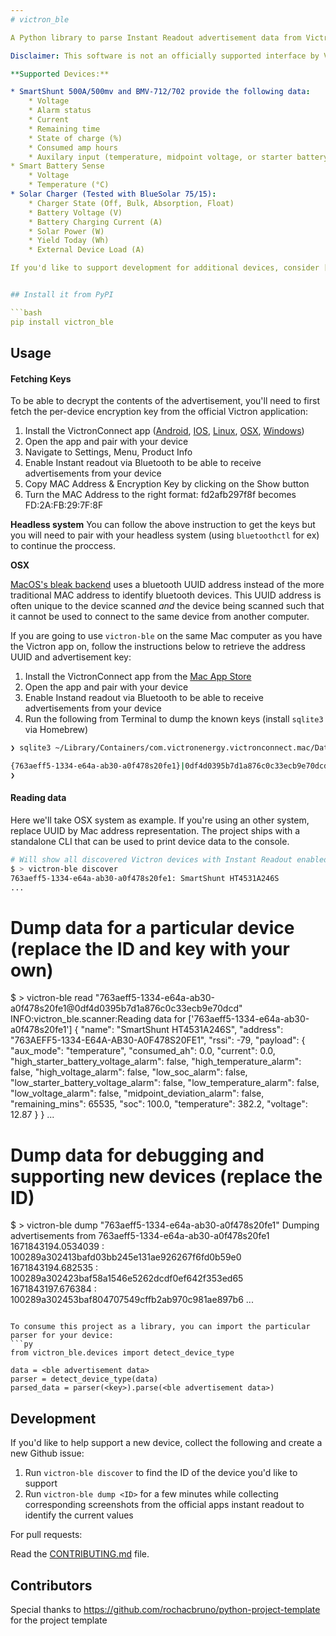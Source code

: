 ```yaml
---
# victron_ble

A Python library to parse Instant Readout advertisement data from Victron devices.

Disclaimer: This software is not an officially supported interface by Victron and is provided entirely "as-is"

**Supported Devices:**

* SmartShunt 500A/500mv and BMV-712/702 provide the following data:
    * Voltage
    * Alarm status
    * Current
    * Remaining time
    * State of charge (%)
    * Consumed amp hours
    * Auxilary input (temperature, midpoint voltage, or starter battery voltage)
* Smart Battery Sense
    * Voltage
    * Temperature (°C)
* Solar Charger (Tested with BlueSolar 75/15):
    * Charger State (Off, Bulk, Absorption, Float)
    * Battery Voltage (V)
    * Battery Charging Current (A)
    * Solar Power (W)
    * Yield Today (Wh)
    * External Device Load (A)

If you'd like to support development for additional devices, consider [sponsoring this project](https://github.com/sponsors/keshavdv/)


## Install it from PyPI

```bash
pip install victron_ble
```

## Usage

#### Fetching Keys

To be able to decrypt the contents of the advertisement, you'll need to first fetch the per-device encryption key from the official Victron application:
 
1. Install the VictronConnect app ([Android](https://play.google.com/store/apps/details?id=com.victronenergy.victronconnect), [IOS](https://apps.apple.com/us/app/victron-connect/id943840744), [Linux](https://www.victronenergy.com/support-and-downloads/software#victronconnect-app), [OSX](https://apps.apple.com/us/app/victronconnect/id1084677271?ls=1&mt=12), [Windows](https://www.victronenergy.com/support-and-downloads/software#victronconnect-app))
2. Open the app and pair with your device
3. Navigate to Settings, Menu, Product Info
4. Enable Instant readout via Bluetooth to be able to receive advertisements from your device
5. Copy MAC Address & Encryption Key by clicking on the Show button
6. Turn the MAC Address to the right format: fd2afb297f8f becomes FD:2A:FB:29:7F:8F 

**Headless system**
You can follow the above instruction to get the keys but you will need to pair with your headless system (using `bluetoothctl` for ex) to continue the proccess.

**OSX**

[MacOS's bleak backend](https://bleak.readthedocs.io/en/latest/backends/macos.html) uses a bluetooth UUID address instead of the more traditional MAC address to identify bluetooth devices. This UUID address is often unique to the device scanned *and* the device being scanned such that it cannot be used to connect to the same device from another computer. 

If you are going to use `victron-ble` on the same Mac computer as you have the Victron app on, follow the instructions below to retrieve the address UUID and advertisement key:

1. Install the VictronConnect app from the [Mac App Store](https://apps.apple.com/us/app/victronconnect/id1084677271?ls=1&mt=12)
2. Open the app and pair with your device
3. Enable Instand readout via Bluetooth to be able to receive advertisements from your device
4. Run the following from Terminal to dump the known keys (install `sqlite3` via Homebrew)
```bash
❯ sqlite3 ~/Library/Containers/com.victronenergy.victronconnect.mac/Data/Library/Application\ Support/Victron\ Energy/Victron\ Connect/d25b6546b47ebb21a04ff86a2c4fbb76.sqlite 'select address,advertisementKey from advertisementKeys inner join macAddresses on advertisementKeys.macAddress == macAddresses.macAddress'

{763aeff5-1334-e64a-ab30-a0f478s20fe1}|0df4d0395b7d1a876c0c33ecb9e70dcd
❯
```

#### Reading data

Here we'll take OSX system as example. If you're using an other system, replace UUID by Mac address representation.
The project ships with a standalone CLI that can be used to print device data to the console. 

```bash
# Will show all discovered Victron devices with Instant Readout enabled, their names, and IDs
$ > victron-ble discover 
763aeff5-1334-e64a-ab30-a0f478s20fe1: SmartShunt HT4531A246S
...
```



# Dump data for a particular device (replace the ID and key with your own)
$ > victron-ble read "763aeff5-1334-e64a-ab30-a0f478s20fe1@0df4d0395b7d1a876c0c33ecb9e70dcd"
INFO:victron_ble.scanner:Reading data for ['763aeff5-1334-e64a-ab30-a0f478s20fe1']
{
  "name": "SmartShunt HT4531A246S",
  "address": "763AEFF5-1334-E64A-AB30-A0F478S20FE1",
  "rssi": -79,
  "payload": {
    "aux_mode": "temperature",
    "consumed_ah": 0.0,
    "current": 0.0,
    "high_starter_battery_voltage_alarm": false,
    "high_temperature_alarm": false,
    "high_voltage_alarm": false,
    "low_soc_alarm": false,
    "low_starter_battery_voltage_alarm": false,
    "low_temperature_alarm": false,
    "low_voltage_alarm": false,
    "midpoint_deviation_alarm": false,
    "remaining_mins": 65535,
    "soc": 100.0,
    "temperature": 382.2,
    "voltage": 12.87
  }
}
...

# Dump data for debugging and supporting new devices (replace the ID)
$ > victron-ble dump "763aeff5-1334-e64a-ab30-a0f478s20fe1"
Dumping advertisements from 763aeff5-1334-e64a-ab30-a0f478s20fe1
1671843194.0534039      : 100289a302413bafd03bb245e131ae926267f6fd0b59e0
1671843194.682535       : 100289a302423baf58a1546e5262dcdf0ef642f353ed65
1671843197.676384       : 100289a302453baf804707549cffb2ab970c981ae897b6
...
```

To consume this project as a library, you can import the particular parser for your device:
```py
from victron_ble.devices import detect_device_type

data = <ble advertisement data>
parser = detect_device_type(data)
parsed_data = parser(<key>).parse(<ble advertisement data>)
```

## Development

If you'd like to help support a new device, collect the following and create a new Github issue:

1. Run `victron-ble discover` to find the ID of the device you'd like to support
2. Run `victron-ble dump <ID>` for a few minutes while collecting corresponding screenshots from the official apps instant readout to identify the current values

For pull requests:

Read the [CONTRIBUTING.md](CONTRIBUTING.md) file.

## Contributors

Special thanks to https://github.com/rochacbruno/python-project-template for the project template
